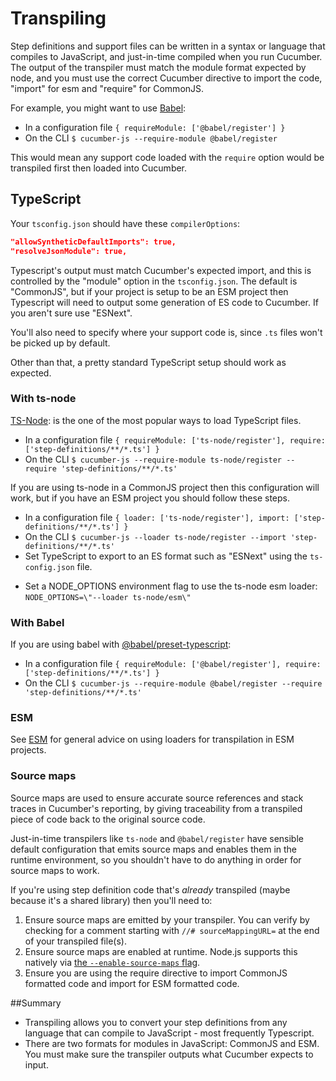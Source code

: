 # Transpiling

Step definitions and support files can be written in a syntax or language that compiles to JavaScript, and just-in-time compiled when you run Cucumber. The output of the transpiler must match the module format expected by node, and you must use the correct Cucumber directive to import the code, "import" for esm and "require" for CommonJS.

For example, you might want to use [Babel](https://babeljs.io/):

- In a configuration file `{ requireModule: ['@babel/register'] }`
- On the CLI `$ cucumber-js --require-module @babel/register`

This would mean any support code loaded with the `require` option would be transpiled first then loaded into Cucumber.

## TypeScript

Your `tsconfig.json` should have these `compilerOptions`:

```json
"allowSyntheticDefaultImports": true,
"resolveJsonModule": true,

```

Typescript's output must match Cucumber's expected import, and this is controlled by the "module" option in the `tsconfig.json`.  The default is "CommonJS", but if your project is setup to be an ESM project then Typescript will need to output some generation of ES code to Cucumber. If you aren't sure use "ESNext".

You'll also need to specify where your support code is, since `.ts` files won't be picked up by default.

Other than that, a pretty standard TypeScript setup should work as expected.

### With ts-node

[TS-Node](https://github.com/TypeStrong/ts-node): is the one of the most popular ways to load TypeScript files. 

- In a configuration file `{ requireModule: ['ts-node/register'], require: ['step-definitions/**/*.ts'] }`
- On the CLI `$ cucumber-js --require-module ts-node/register --require 'step-definitions/**/*.ts'`

If you are using ts-node in a CommonJS project then this configuration will work, but if you have an ESM project you should follow these steps.

- In a configuration file `{ loader: ['ts-node/register'], import: ['step-definitions/**/*.ts'] }`
- On the CLI `$ cucumber-js --loader ts-node/register --import 'step-definitions/**/*.ts'`
- Set TypeScript to export to an ES format such as "ESNext" using the `ts-config.json` file. 
* Set a NODE_OPTIONS environment flag to use the ts-node esm loader: `NODE_OPTIONS=\"--loader ts-node/esm\"`

### With Babel

If you are using babel with [@babel/preset-typescript](https://babeljs.io/docs/en/babel-preset-typescript):

- In a configuration file `{ requireModule: ['@babel/register'], require: ['step-definitions/**/*.ts'] }`
- On the CLI `$ cucumber-js --require-module @babel/register --require 'step-definitions/**/*.ts'`

### ESM

See [ESM](./esm.md) for general advice on using loaders for transpilation in ESM projects.

### Source maps

Source maps are used to ensure accurate source references and stack traces in Cucumber's reporting, by giving traceability from a transpiled piece of code back to the original source code.

Just-in-time transpilers like `ts-node` and `@babel/register` have sensible default configuration that emits source maps and enables them in the runtime environment, so you shouldn't have to do anything in order for source maps to work.

If you're using step definition code that's _already_ transpiled (maybe because it's a shared library) then you'll need to:

1. Ensure source maps are emitted by your transpiler. You can verify by checking for a comment starting with `//# sourceMappingURL=` at the end of your transpiled file(s).
2. Ensure source maps are enabled at runtime. Node.js supports this natively via [the `--enable-source-maps` flag](https://nodejs.org/docs/latest/api/cli.html#--enable-source-maps).
3. Ensure you are using the require directive to import CommonJS formatted code and import for ESM formatted code.

##Summary
- Transpiling allows you to convert your step definitions from any language that can compile to JavaScript - most frequently Typescript.
- There are two formats for modules in JavaScript: CommonJS and ESM. You must make sure the transpiler outputs what Cucumber expects to input.
